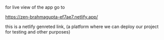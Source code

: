 for live view of the app go to

https://zen-brahmagupta-ef7ae7.netlify.app/

this is a netlify genreted link, (a platform where we can deploy our project for testing and other purposes)
